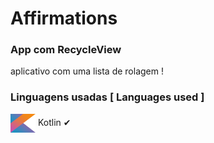 # Affirmations 
### App com RecycleView
aplicativo com uma lista de rolagem !

### Linguagens usadas [ Languages used ]

<p><img align="center" alt="Carlos-KOTLIN" height="30" width="40" src="https://raw.githubusercontent.com/devicons/devicon/master/icons/kotlin/kotlin-original.svg">           Kotlin <!--❤️--> ✔</p>

